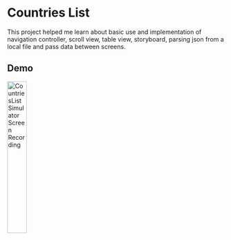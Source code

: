 # Countries List

This project helped me learn about basic use and implementation of navigation controller, scroll view, table view, storyboard, parsing json from a local file and pass data between screens.

## Demo

<img src="../assets/P01-CountriesList-Simulator-Screen-Recording.gif" alt="CountriesList Simulator Screen Recording" width="30%"/>
